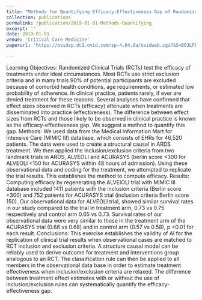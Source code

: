 ```yaml
---
title: "Methods for Quantifying Efficacy-Effectiveness Gap of Randomized Controlled Trials: Examples in ARDS"
collection: publications
permalink: /publication/2019-01-01-Methods-Quantifying
excerpt: ''
date: 2019-01-01
venue: 'Critical Care Medicine'
paperurl: 'https://ovidsp.dc2.ovid.com/sp-4.04.0a/ovidweb.cgi?&S=BOJLFPPIJMEBHLEBJPBKMEBHGHMIAA00&Link+Set=S.sh.22%7c2%7csl_10&Counter5=SS_view_found_article%7c00003246-201901001-00288%7covft%7covftdb%7covftt&Counter5Data=00003246-201901001-00288%7covft%7covftdb%7covftt'

---
```


Learning Objectives: Randomized Clinical Trials (RCTs) test the efficacy of treatments under ideal circumstances. Most RCTs use strict exclusion criteria and in many trials 90% of potential participants are excluded because of comorbid health conditions, age requirements, or estimated low probability of adherence. In clinical practice, patients rarely, if ever are denied treatment for these reasons. Several analyses have confirmed that effect sizes observed in RCTs (efficacy) attenuate when treatments are disseminated into practice (effectiveness). The difference between effect sizes from RCTs and those likely to be observed in clinical practice is known as the efficacy-effectiveness gap. We suggest a method to quantify this gap.
Methods: We used data from the Medical Information Mart for Intensive Care (MIMIC III) database, which consists of EHRs for 46,520 patients. The data were used to create a structural causal in ARDS treatment. We then applied the inclusion/exclusion criteria from two landmark trials in ARDS, ALVEOLI and ACURASYS (berlin score <300 for ALVEOLI <150 for ACURASYS within 48 hours of admission). Using these observational data and coding for the treatment, we attempted to replicate the trial results. This establishes the method to compute efficacy.
Results: Computing efficacy by regenerating the ALVEIOLI trial with MIMIC III database included 1411 patients with the inclusion criteria (Berlin score <300) and 752 patients for ACURASYS trial (inclusion criteria Berlin score 150). Our observational data for ALVEOLI trial, showed similar survival rates in our study compared to the trial in treatment arm, 0.73 vs 0.75 respectively and control arm 0.65 vs 0.73. Survival rates of our observational data were very similar to those in the treatment arm of the ACURASYS trial (0.66 vs 0.68) and in control arm (0.57 vs 0.58), p <0.01 for each result.
Conclusions: This exercise establishes the validity of AI for the replication of clinical trial results when observational cases are matched to RCT inclusion and exclusion criteria. A structure causal model can be reliably used to derive outcome for treatment and interventions group analogous to an RCT. The classification rule can then be applied to all members in the observational data base in order to estimate treatment effectiveness when inclusion/exclusion criteria are relaxed. The difference between treatment effect estimates with or without the use of inclusion/exclusion rules can systematically quantify the efficacy-effectiveness gap.